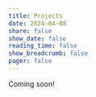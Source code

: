 ```yaml
---
title: Projects
date: 2024-04-08
share: false
show_date: false
reading_time: false
show_breadcrumb: false
pager: false
---
```


Coming soon!
